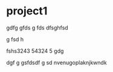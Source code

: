 # project1
gdfg
gfds
g
fds
dfsghfsd

g
fsd
h

fshs3243
54324
5
gdg

dgf
g
gsfdsdf
g
sd
nvenugoplaknjkwndk
